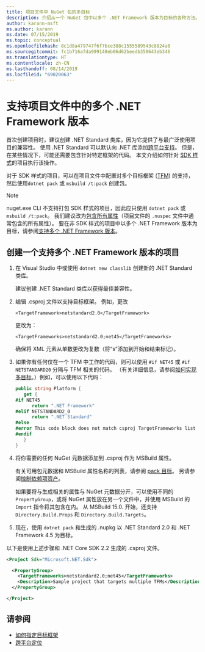 ```yaml
---
title: 项目文件中 NuGet 包的多目标
description: 介绍从一个 NuGet 包中以多个 .NET Framework 版本为目标的各种方法。
author: karann-msft
ms.author: karann
ms.date: 07/15/2019
ms.topic: conceptual
ms.openlocfilehash: 8c1d8a479747f6f7bce388c1555589543c8824a0
ms.sourcegitcommit: fc1b716afda999148eb06d62beedb350643eb346
ms.translationtype: HT
ms.contentlocale: zh-CN
ms.lasthandoff: 08/14/2019
ms.locfileid: "69020063"
---
```

# <a name="support-multiple-net-framework-versions-in-your-project-file"></a>支持项目文件中的多个 .NET Framework 版本

首次创建项目时，建议创建 .NET Standard 类库，因为它提供了与最广泛使用项目的兼容性。 使用 .NET Standard 可以默认向 .NET 库添加[跨平台支持](/dotnet/standard/library-guidance/cross-platform-targeting)。 但是，在某些情况下，可能还需要包含针对特定框架的代码。 本文介绍如何针对 [SDK 样式](../resources/check-project-format.md)的项目执行该操作。

对于 SDK 样式的项目，可以在项目文件中配置对多个目标框架 ([TFM](/dotnet/standard/frameworks)) 的支持，然后使用`dotnet pack` 或 `msbuild /t:pack` 创建包。

> [!NOTE]
> nuget.exe CLI 不支持打包 SDK 样式的项目，因此应只使用 `dotnet pack` 或 `msbuild /t:pack`。 我们建议改为[包含所有属性](../reference/msbuild-targets.md#pack-target)（项目文件的 `.nuspec` 文件中通常包含的所有属性）。 要在非 SDK 样式的项目中以多个 .NET Framework 版本为目标，请参阅[支持多个 .NET Framework 版本](supporting-multiple-target-frameworks.md)。

## <a name="create-a-project-that-supports-multiple-net-framework-versions"></a>创建一个支持多个 .NET Framework 版本的项目

1. 在 Visual Studio 中或使用 `dotnet new classlib` 创建新的 .NET Standard 类库。

   建议创建 .NET Standard 类库以获得最佳兼容性。

2. 编辑 .csproj  文件以支持目标框架。 例如，更改
   
   `<TargetFramework>netstandard2.0</TargetFramework>`
   
   更改为：
   
   `<TargetFrameworks>netstandard2.0;net45</TargetFrameworks>`

   确保将 XML 元素从单数更改为复数（将“s”添加到开始和结束标记）。

3. 如果你有任何仅在一个 TFM 中工作的代码，则可以使用 `#if NET45` 或 `#if NETSTANDARD20` 分隔与 TFM 相关的代码。 （有关详细信息，请参阅[如何实现多目标](/dotnet/core/tutorials/libraries#how-to-multitarget)。）例如，可以使用以下代码：

   ```csharp
   public string Platform {
      get {
   #if NET45
         return ".NET Framework"
   #elif NETSTANDARD2_0
         return ".NET Standard"
   #else
   #error This code block does not match csproj TargetFrameworks list
   #endif
      }
   }
   ```

4. 将你需要的任何 NuGet 元数据添加到 .csproj  作为 MSBuild 属性。

   有关可用包元数据和 MSBuild 属性名称的列表，请参阅 [pack 目标](../reference/msbuild-targets.md#pack-target)。 另请参阅[控制依赖项资产](../consume-packages/package-references-in-project-files.md#controlling-dependency-assets)。

   如果要将与生成相关的属性与 NuGet 元数据分开，可以使用不同的 `PropertyGroup`，或将 NuGet 属性放在另一个文件中，并使用 MSBuild 的 `Import` 指令将其包含在内。 从 MSBuild 15.0. 开始，还支持 `Directory.Build.Props` 和 `Directory.Build.Targets`。

5. 现在，使用 `dotnet pack` 和生成的 .nupkg  以 .NET Standard 2.0 和 .NET Framework 4.5 为目标。

以下是使用上述步骤和 .NET Core SDK 2.2 生成的 .csproj  文件。

```xml
<Project Sdk="Microsoft.NET.Sdk">

  <PropertyGroup>
    <TargetFrameworks>netstandard2.0;net45</TargetFrameworks>
    <Description>Sample project that targets multiple TFMs</Description>
  </PropertyGroup>

</Project>
```

## <a name="see-also"></a>请参阅

* [如何指定目标框架](/dotnet/standard/frameworks#how-to-specify-target-frameworks)
* [跨平台定位](/dotnet/standard/library-guidance/cross-platform-targeting)
